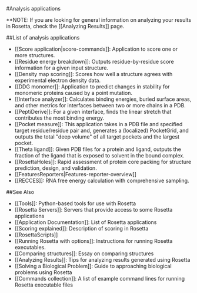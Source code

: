 #Analysis applications

**NOTE: If you are looking for general information on analyzing your results in Rosetta, check the [[Analyzing Results]] page.

##List of analysis applications

* [[Score application|score-commands]]: Application to score one or more structures.
* [[Residue energy breakdown]]: Outputs residue-by-residue score information for a given input structure.
* [[Density map scoring]]: Scores how well a structure agrees with experimental electron density data.
* [[DDG monomer]]: Application to predict changes in stability for monomeric proteins caused by a point mutation.
* [[Interface analyzer]]: Calculates binding energies, buried surface areas, and other metrics for interfaces between two or more chains in a PDB.
* [[PeptiDerive]]: For a given interface, finds the linear stretch that contributes the most binding energy.
* [[Pocket measure]]: This application takes in a PDB file and specified target residue/residue pair and, generates a (localized) PocketGrid, and outputs the total "deep volume" of all target pockets and the largest pocket.
* [[Theta ligand]]: Given PDB files for a protein and ligand, outputs the fraction of the ligand that is exposed to solvent in the bound complex.
* [[RosettaHoles]]: Rapid assessment of protein core packing for structure prediction, design, and validation.
* [[FeaturesReporters|Features-reporter-overview]]
* [[RECCES]]: RNA free energy calculation with comprehensive sampling.

##See Also

* [[Tools]]: Python-based tools for use with Rosetta
* [[Rosetta Servers]]: Servers that provide access to some Rosetta applications
* [[Application Documentation]]: List of Rosetta applications
* [[Scoring explained]]: Description of scoring in Rosetta
* [[RosettaScripts]]
* [[Running Rosetta with options]]: Instructions for running Rosetta executables.
* [[Comparing structures]]: Essay on comparing structures
* [[Analyzing Results]]: Tips for analyzing results generated using Rosetta
* [[Solving a Biological Problem]]: Guide to approaching biological problems using Rosetta
* [[Commands collection]]: A list of example command lines for running Rosetta executable files